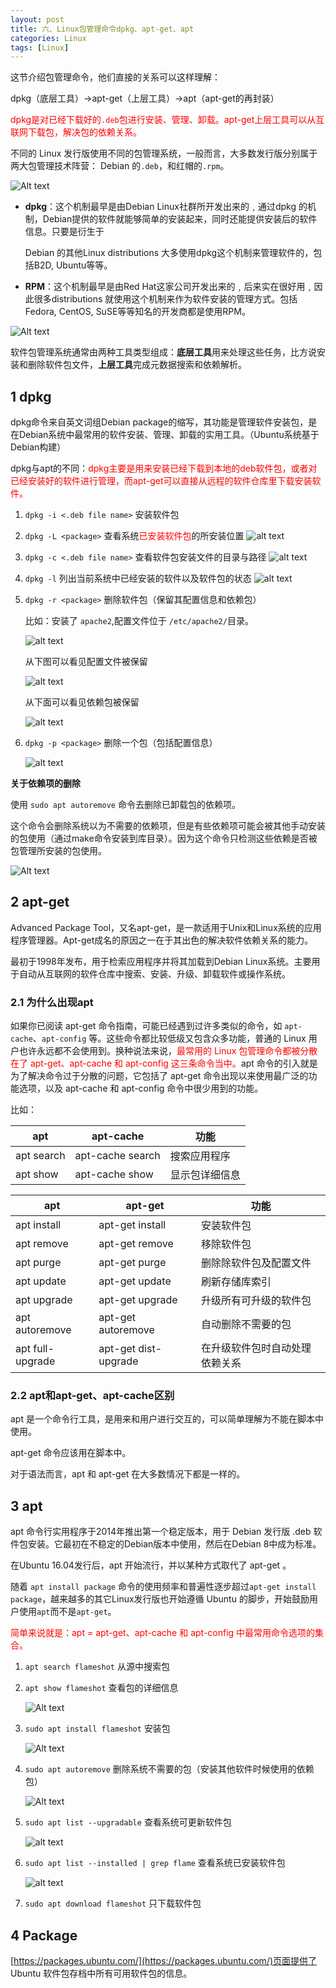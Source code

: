 ```yaml
---
layout: post
title: 六、Linux包管理命令dpkg、apt-get、apt
categories: Linux
tags: [Linux]
---
```


这节介绍包管理命令，他们直接的关系可以这样理解：

dpkg（底层工具）->apt-get（上层工具）->apt（apt-get的再封装）

<font color="red">dpkg是对已经下载好的`.deb`包进行安装、管理、卸载。apt-get上层工具可以从互联网下载包，解决包的依赖关系。</font>

不同的 Linux 发行版使用不同的包管理系统，一般而言，大多数发行版分别属于两大包管理技术阵营： Debian 的`.deb`，和红帽的`.rpm`。

![Alt text](/assets/Linux/06_dpkg_apt/image-4.png)

- **dpkg**：这个机制最早是由Debian Linux社群所开发出来的﹐通过dpkg 的机制，Debian提供的软件就能够简单的安装起来，同时还能提供安装后的软件信息。只要是衍生于

  Debian 的其他Linux distributions 大多使用dpkg这个机制来管理软件的，包括B2D, Ubuntu等等。

- **RPM**：这个机制最早是由Red Hat这家公司开发出来的﹐后来实在很好用﹐因此很多distributions 就使用这个机制来作为软件安装的管理方式。包括Fedora, CentOS, SuSE等等知名的开发商都是使用RPM。

![Alt text](/assets/Linux/06_dpkg_apt/image-5.png)

软件包管理系统通常由两种工具类型组成：**底层工具**用来处理这些任务，比方说安装和删除软件包文件，**上层工具**完成元数据搜索和依赖解析。

## 1 dpkg

dpkg命令来自英文词组Debian package的缩写，其功能是管理软件安装包，是在Debian系统中最常用的软件安装、管理、卸载的实用工具。（Ubuntu系统基于Debian构建）

dpkg与apt的不同：<font color="red">dpkg主要是用来安装已经下载到本地的deb软件包，或者对已经安装好的软件进行管理，而apt-get可以直接从远程的软件仓库里下载安装软件。</font>

1. `dpkg -i <.deb file name>` 安装软件包

2. `dpkg -L <package>` 查看系统<font color="red">已安装软件包</font>的所安装位置 
    ![alt text](/assets/Linux/06_dpkg_apt/image-7.png)

3. `dpkg -c <.deb file name>` 查看软件包安装文件的目录与路径
    ![alt text](/assets/Linux/06_dpkg_apt/image-8.png)

4. `dpkg -l` 列出当前系统中已经安装的软件以及软件包的状态
    ![alt text](/assets/Linux/06_dpkg_apt/image-9.png)

5. `dpkg -r <package>` 删除软件包（保留其配置信息和依赖包）

    比如：安装了 `apache2`,配置文件位于 `/etc/apache2/`目录。

    ![alt text](/assets/Linux/06_dpkg_apt/image-10.png)

    从下图可以看见配置文件被保留

    ![alt text](/assets/Linux/06_dpkg_apt/image-11.png)

    从下面可以看见依赖包被保留

    ![alt text](/assets/Linux/06_dpkg_apt/image-12.png)

6. `dpkg -p <package>` 删除一个包（包括配置信息）

    ![alt text](/assets/Linux/06_dpkg_apt/image-13.png)


**关于依赖项的删除**

使用 `sudo apt autoremove` 命令去删除已卸载包的依赖项。

这个命令会删除系统以为不需要的依赖项，但是有些依赖项可能会被其他手动安装的包使用（通过make命令安装到库目录）。因为这个命令只检测这些依赖是否被包管理所安装的包使用。

![Alt text](/assets/Linux/06_dpkg_apt/image.png)

## 2 apt-get

Advanced Package Tool，又名apt-get，是一款适用于Unix和Linux系统的应用程序管理器。Apt-get成名的原因之一在于其出色的解决软件依赖关系的能力。

最初于1998年发布，用于检索应用程序并将其加载到Debian Linux系统。主要用于自动从互联网的软件仓库中搜索、安装、升级、卸载软件或操作系统。

### 2.1 为什么出现apt

如果你已阅读 apt-get 命令指南，可能已经遇到过许多类似的命令，如 `apt-cache`、`apt-config` 等。这些命令都比较低级又包含众多功能，普通的 Linux 用户也许永远都不会使用到。换种说法来说，<font color="red">最常用的 Linux 包管理命令都被分散在了 apt-get、apt-cache 和 apt-config 这三条命令当中。</font>apt 命令的引入就是为了解决命令过于分散的问题，它包括了 apt-get 命令出现以来使用最广泛的功能选项，以及 apt-cache 和 apt-config 命令中很少用到的功能。

比如：

| apt | apt-cache | 功能 |
|-------|-------|-------|
| apt search | apt-cache search | 搜索应用程序 |
| apt show   | apt-cache show | 显示包详细信息 |

| apt | apt-get | 功能 |
|-------|-------|-------|
| apt install | apt-get install | 安装软件包 |
| apt remove  | apt-get remove  | 移除软件包 |
| apt purge   | apt-get purge   | 删除除软件包及配置文件 |
| apt update  | apt-get update  | 刷新存储库索引        |
| apt upgrade | apt-get upgrade | 升级所有可升级的软件包 |
| apt autoremove | apt-get autoremove | 自动删除不需要的包 | 
| apt full-upgrade | apt-get dist-upgrade | 在升级软件包时自动处理依赖关系 |

### 2.2 apt和apt-get、apt-cache区别

apt 是一个命令行工具，是用来和用户进行交互的，可以简单理解为不能在脚本中使用。

apt-get 命令应该用在脚本中。

对于语法而言，apt 和 apt-get 在大多数情况下都是一样的。

## 3 apt

apt 命令行实用程序于2014年推出第一个稳定版本，用于 Debian 发行版 .deb 软件包安装。它最初在不稳定的Debian版本中使用，然后在Debian 8中成为标准。

在Ubuntu 16.04发行后，apt 开始流行，并以某种方式取代了 apt-get 。

随着 `apt install package` 命令的使用频率和普遍性逐步超过`apt-get install package`，越来越多的其它Linux发行版也开始遵循 Ubuntu 的脚步，开始鼓励用户使用`apt`而不是`apt-get`。

<font color="red">简单来说就是：apt = apt-get、apt-cache 和 apt-config 中最常用命令选项的集合。</font>


1. `apt search flameshot` 从源中搜索包

2. `apt show flameshot` 查看包的详细信息

    ![Alt text](/assets/Linux/06_dpkg_apt/image-1.png)

3. `sudo apt install flameshot` 安装包

    ![Alt text](/assets/Linux/06_dpkg_apt/image-2.png)

4. `sudo apt autoremove` 删除系统不需要的包（安装其他软件时候使用的依赖包）

    ![Alt text](/assets/Linux/06_dpkg_apt/image.png)

5. `sudo apt list --upgradable` 查看系统可更新软件包

    ![alt text](/assets/Linux/06_dpkg_apt/image-6.png)

6. `sudo apt list --installed | grep flame` 查看系统已安装软件包

    ![alt text](/assets/Linux/06_dpkg_apt/image-14.png)

7. `sudo apt download flameshot` 只下载软件包


## 4 Package

[https://packages.ubuntu.com/](https://packages.ubuntu.com/)页面提供了 Ubuntu 软件包存档中所有可用软件包的信息。
